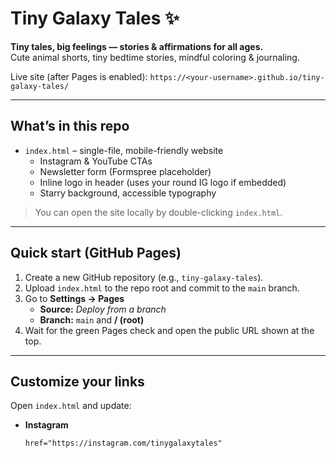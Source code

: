 # Tiny Galaxy Tales ✨

**Tiny tales, big feelings — stories & affirmations for all ages.**  
Cute animal shorts, tiny bedtime stories, mindful coloring & journaling.

Live site (after Pages is enabled): `https://<your-username>.github.io/tiny-galaxy-tales/`

---

## What’s in this repo

- `index.html` – single-file, mobile-friendly website
  - Instagram & YouTube CTAs
  - Newsletter form (Formspree placeholder)
  - Inline logo in header (uses your round IG logo if embedded)
  - Starry background, accessible typography

> You can open the site locally by double-clicking `index.html`.

---

## Quick start (GitHub Pages)

1. Create a new GitHub repository (e.g., `tiny-galaxy-tales`).
2. Upload `index.html` to the repo root and commit to the `main` branch.
3. Go to **Settings → Pages**  
   - **Source:** *Deploy from a branch*  
   - **Branch:** `main` and **/ (root)**
4. Wait for the green Pages check and open the public URL shown at the top.

---

## Customize your links

Open `index.html` and update:

- **Instagram**
  ```html
  href="https://instagram.com/tinygalaxytales"
